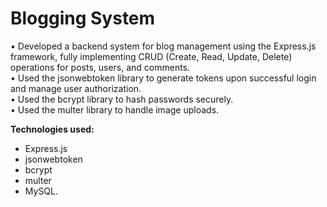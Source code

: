 # Blogging System

• Developed a backend system for blog management using the Express.js framework, fully implementing CRUD (Create, Read, Update, Delete) operations for posts, users, and comments.  
• Used the jsonwebtoken library to generate tokens upon successful login and manage user authorization.  
• Used the bcrypt library to hash passwords securely.  
• Used the multer library to handle image uploads.  

**Technologies used:**  
- Express.js  
- jsonwebtoken  
- bcrypt  
- multer  
- MySQL.
